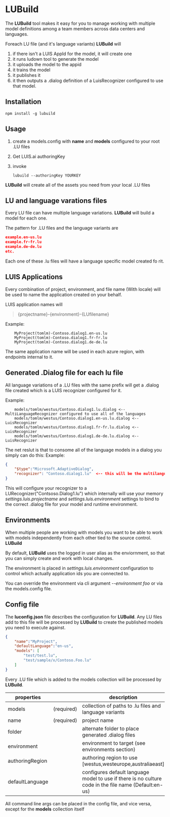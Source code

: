 # **LUBuild**
The **LUBuild** tool makes it easy for you to manage working with multiple model definitions among a team members across data centers and languages.

Foreach LU file (and it's language variants) **LUBuild** will
1. if there isn't a LUIS AppId for the model, it will create one
2. it runs ludown tool to generate the model
3. it uploads the model to the appid
4. it trains the model
5. it publishes it
6. it then outputs a .dialog definition of a LuisRecognizer configured to use that model.

## Installation

```npm install -g lubuild```

## Usage
1. create a models.config with **name** and **models** configured to your root .LU files
2. Get LUIS.ai authoringKey
3. invoke 
     
    ```lubuild --authoringKey YOURKEY```

**LUBuild** will create all of the assets you need from your local .LU files

## LU and language varations files
Every LU file can have multiple language variations.  **LUBuild** will build a model for each one.  

The pattern for .LU files and the language variants are
```json
example.en-us.lu
example.fr-fr.lu
example.de-de.lu
etc.
````
Each one of these .lu files will have a language specific model created fo rit.

## LUIS Applications 

Every combination of project, environment, and file name (With locale) will be used
to name the application created on your behalf.

LUIS application names will 
> {projectname}-{environment}-{LUfilename}

Example:
```
    MyProject(tomlm)-Contoso.dialog1.en-us.lu
    MyProject(tomlm)-Contoso.dialog1.fr-fr.lu
    MyProject(tomlm)-Contoso.dialog1.de-de.lu
```
The same application name will be used in each azure region, with endpoints internal to it.

## Generated .Dialog file for each lu file
All language variations of a .LU files with the same prefix will get a .dialog file created
which is a LUIS recognizer configured for it. 

Example:
```
    models/tomlm/westus/Contoso.dialog1.lu.dialog <-- MultiLanguageRecognizer configured to use all of the languages 
    models/tomlm/westus/Contoso.dialog1.en-us.lu.dialog <-- LuisRecognizer 
    models/tomlm/westus/Contoso.dialog1.fr-fr.lu.dialog <-- LuisRecognizer 
    models/tomlm/westus/Contoso.dialog1.de-de.lu.dialog <-- LuisRecognizer 
```

The net reslut is that to consome all of the language models in a dialog you simply can do this:
Example:
```json
{
    "$type":"Microsoft.AdaptiveDialog",
    "recognizer": "Contoso.dialog1.lu"  <-- this will be the multilanguage model with all variations
}
```

This will configure your recognizer to a LURecognizer("Contsoso.Dialog1.lu") which internally
will use your memory *settings.luis.projectname* and *settings.luis.environment* settings to
bind to the correct .dialog file for your model and runtime environment.

## Environments
When multiple people are working with models you want to be able to work with models
independently from each other tied to the source control.  **LUBuild**

By default, **LUBuild** uses the logged in user alias as the enviornment, so that you can
simply create and work with local changes.  

The environment is placed in *settings.luis.environment* configuration to control which
actually application ids you are connected to.

You can override the environment via cli argument *--environment foo* or via the models.config
file.

## Config file
The **luconfig.json** file describes the configuration for **LUBuild**.  Any LU files add to this file 
will be processed by **LUBuild** to create the published models you need to execute against.

```json
{
    "name":"MyProject",
    "defaultLanguage":"en-us",
    "models": [
        "test/test.lu",
        "test/sample/x/Contoso.Foo.lu"
    ]
}
```
Every .LU file which is added to the models collection will be processed by **LUBuild**.

| properties      |            | description                                                                                           |
|-----------------|------------|-------------------------------------------------------------------------------------------------------|
| models          | (required) | collection of paths to .lu files and language variants                                                |
| name            | (required) | project name                                                                                          |
| folder          |            | alternate folder to place generated .dialog files                                                     |
| environment     |            | environment to target (see environments section)                                                      |
| authoringRegion |            | authoring region to use [westus,westeurope,australiaeast]                                             |
| defaultLanguage |            | configures default language model to use if there is no culture code in the file name (Default:en-us) |

All command line args can be placed in the config file, and vice versa, except for the **models** collection itself


